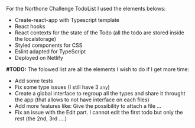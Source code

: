 For the Northone Challenge TodoList I used the elements belows:
  - Create-react-app with Typescript template
  - React hooks
  - React contexts for the state of the Todo (all the todo are stored inside the localstorage)
  - Styled components for CSS
  - Eslint adapted for TypeScript
  - Deployed on Netlify

**#TODO:** 
The folowed list are all the elements I wish to do if I get more time:
  - Add some tests
  - Fix some type issues (I still have 3 `any`) 
  - Create a global interface to regroup all the types and share it throught the app (that allows to not have interface on each files)
  - Add more features like: Give the possibility to attach a file ...
  - Fix an issue with the Edit part. I cannot edit the first todo but only the rest (the 2nd, 3rd ....)  
